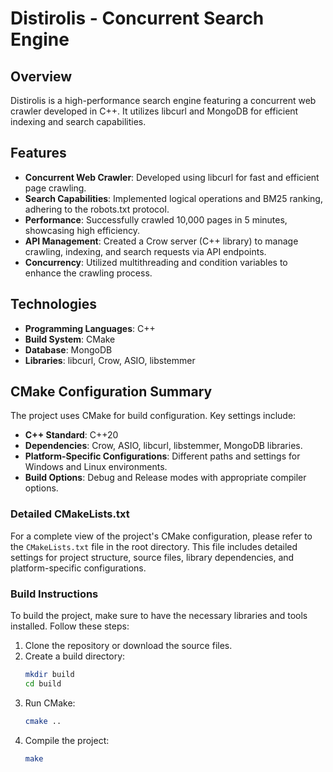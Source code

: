 # Distirolis - Concurrent Search Engine

## Overview
Distirolis is a high-performance search engine featuring a concurrent web crawler developed in C++. It utilizes libcurl and MongoDB for efficient indexing and search capabilities.

## Features
- **Concurrent Web Crawler**: Developed using libcurl for fast and efficient page crawling.
- **Search Capabilities**: Implemented logical operations and BM25 ranking, adhering to the robots.txt protocol.
- **Performance**: Successfully crawled 10,000 pages in 5 minutes, showcasing high efficiency.
- **API Management**: Created a Crow server (C++ library) to manage crawling, indexing, and search requests via API endpoints.
- **Concurrency**: Utilized multithreading and condition variables to enhance the crawling process.

## Technologies
- **Programming Languages**: C++
- **Build System**: CMake
- **Database**: MongoDB
- **Libraries**: libcurl, Crow, ASIO, libstemmer

## CMake Configuration Summary
The project uses CMake for build configuration. Key settings include:

- **C++ Standard**: C++20
- **Dependencies**: Crow, ASIO, libcurl, libstemmer, MongoDB libraries.
- **Platform-Specific Configurations**: Different paths and settings for Windows and Linux environments.
- **Build Options**: Debug and Release modes with appropriate compiler options.

### Detailed CMakeLists.txt
For a complete view of the project's CMake configuration, please refer to the `CMakeLists.txt` file in the root directory. This file includes detailed settings for project structure, source files, library dependencies, and platform-specific configurations.

### Build Instructions
To build the project, make sure to have the necessary libraries and tools installed. Follow these steps:

1. Clone the repository or download the source files.
2. Create a build directory:
   ```bash
   mkdir build
   cd build
3. Run CMake:
   ```bash
   cmake ..
4. Compile the project:
   ```bash
   make
